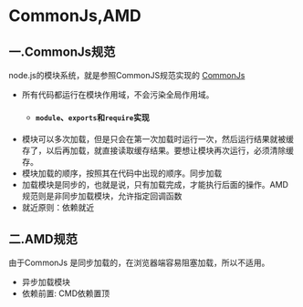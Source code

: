 # CommonJs,AMD

## 一.CommonJs规范
node.js的模块系统，就是参照CommonJS规范实现的
[CommonJs](http://javascript.ruanyifeng.com/nodejs/module.html#toc1)
-   所有代码都运行在模块作用域，不会污染全局作用域。
	-  #### `module`、`exports`和`require`实现
-   模块可以多次加载，但是只会在第一次加载时运行一次，然后运行结果就被缓存了，以后再加载，就直接读取缓存结果。要想让模块再次运行，必须清除缓存。
-   模块加载的顺序，按照其在代码中出现的顺序。同步加载
-   加载模块是同步的，也就是说，只有加载完成，才能执行后面的操作。AMD规范则是非同步加载模块，允许指定回调函数
-   就近原则：依赖就近

## 二.AMD规范
由于CommonJs 是同步加载的，在浏览器端容易阻塞加载，所以不适用。
- 异步加载模块
- 依赖前置: CMD依赖置顶